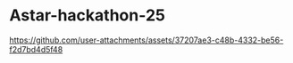 # Astar-hackathon-25


https://github.com/user-attachments/assets/37207ae3-c48b-4332-be56-f2d7bd4d5f48

